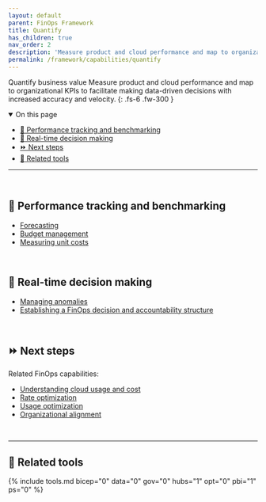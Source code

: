 ```yaml
---
layout: default
parent: FinOps Framework
title: Quantify
has_children: true
nav_order: 2
description: 'Measure product and cloud performance and map to organizational KPIs to facilitate making data-driven decisions with increased accuracy and velocity.'
permalink: /framework/capabilities/quantify
---
```


<span class="fs-9 d-block mb-4">Quantify business value</span>
Measure product and cloud performance and map to organizational KPIs to facilitate making data-driven decisions with increased accuracy and velocity.
{: .fs-6 .fw-300 }

<details open markdown="1">
   <summary class="fs-2 text-uppercase">On this page</summary>

- [📏 Performance tracking and benchmarking](#-performance-tracking-and-benchmarking)
- [🤔 Real-time decision making](#-real-time-decision-making)
- [⏩ Next steps](#-next-steps)
- [🧰 Related tools](#-related-tools)

</details>

---

<br>

## 📏 Performance tracking and benchmarking

- [Forecasting](./quantify/forecasting.md)
- [Budget management](./quantify/budgeting.md)
- [Measuring unit costs](./quantify/unit-economics.md)

<br>

## 🤔 Real-time decision making

- [Managing anomalies](./understand/anomalies.md)
- [Establishing a FinOps decision and accountability structure](./manage/structure.md)

<br>

## ⏩ Next steps

Related FinOps capabilities:

- [Understanding cloud usage and cost](../understand/README.md)
- [Rate optimization](../optimize/README.md#rate-optimization)
- [Usage optimization](../optimize/README.md#usage-optimization)
- [Organizational alignment](../manage/README.md)

<br>

---

## 🧰 Related tools

{% include tools.md bicep="0" data="0" gov="0" hubs="1" opt="0" pbi="1" ps="0" %}

<br>
